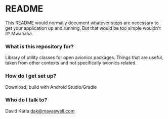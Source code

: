 # README #

This README would normally document whatever steps are necessary to get your application up and running.
But that would be too simple wouldn't it? Mwahaha.

### What is this repository for? ###

Library of utility classes for open avionics packages. Things that are useful, taken from other contexts and not specifically avionics related.

### How do I get set up? ###

Download, build with Android Studio/Gradle

### Who do I talk to? ###

David Karla dak@mayaswell.com